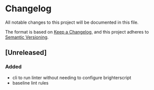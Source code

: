 # Changelog
All notable changes to this project will be documented in this file.

The format is based on [Keep a Changelog](https://keepachangelog.com/en/1.0.0/),
and this project adheres to [Semantic Versioning](https://semver.org/spec/v2.0.0.html).

## [Unreleased]
### Added
 - cli to run linter without needing to configure brighterscript
 - baseline lint rules


[0.1.0]:    https://github.com/rokucommunity/bslint/compare/31ac6b46fe6f4e5b9b2e23f60c675327ab2bb207...v0.1.0